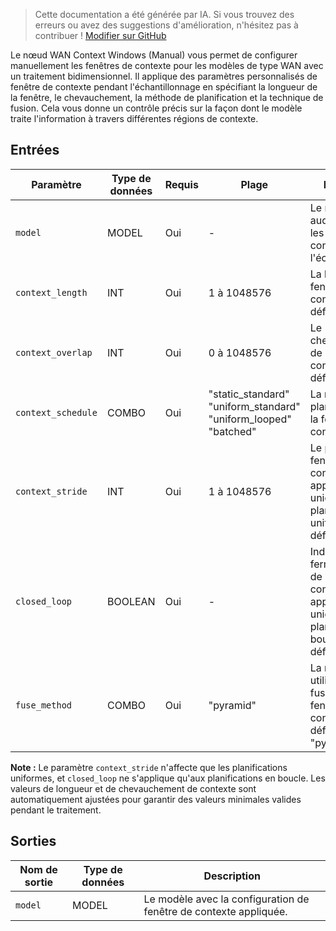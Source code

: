 > Cette documentation a été générée par IA. Si vous trouvez des erreurs ou avez des suggestions d'amélioration, n'hésitez pas à contribuer ! [Modifier sur GitHub](https://github.com/Comfy-Org/embedded-docs/blob/main/comfyui_embedded_docs/docs/WanContextWindowsManual/fr.md)

Le nœud WAN Context Windows (Manual) vous permet de configurer manuellement les fenêtres de contexte pour les modèles de type WAN avec un traitement bidimensionnel. Il applique des paramètres personnalisés de fenêtre de contexte pendant l'échantillonnage en spécifiant la longueur de la fenêtre, le chevauchement, la méthode de planification et la technique de fusion. Cela vous donne un contrôle précis sur la façon dont le modèle traite l'information à travers différentes régions de contexte.

## Entrées

| Paramètre | Type de données | Requis | Plage | Description |
|-----------|-----------|----------|-------|-------------|
| `model` | MODEL | Oui | - | Le modèle auquel appliquer les fenêtres de contexte pendant l'échantillonnage. |
| `context_length` | INT | Oui | 1 à 1048576 | La longueur de la fenêtre de contexte (par défaut : 81). |
| `context_overlap` | INT | Oui | 0 à 1048576 | Le chevauchement de la fenêtre de contexte (par défaut : 30). |
| `context_schedule` | COMBO | Oui | "static_standard"<br>"uniform_standard"<br>"uniform_looped"<br>"batched" | La méthode de planification de la fenêtre de contexte. |
| `context_stride` | INT | Oui | 1 à 1048576 | Le pas de la fenêtre de contexte ; applicable uniquement aux planifications uniformes (par défaut : 1). |
| `closed_loop` | BOOLEAN | Oui | - | Indique s'il faut fermer la boucle de la fenêtre de contexte ; applicable uniquement aux planifications en boucle (par défaut : False). |
| `fuse_method` | COMBO | Oui | "pyramid" | La méthode à utiliser pour fusionner les fenêtres de contexte (par défaut : "pyramid"). |

**Note :** Le paramètre `context_stride` n'affecte que les planifications uniformes, et `closed_loop` ne s'applique qu'aux planifications en boucle. Les valeurs de longueur et de chevauchement de contexte sont automatiquement ajustées pour garantir des valeurs minimales valides pendant le traitement.

## Sorties

| Nom de sortie | Type de données | Description |
|-------------|-----------|-------------|
| `model` | MODEL | Le modèle avec la configuration de fenêtre de contexte appliquée. |
